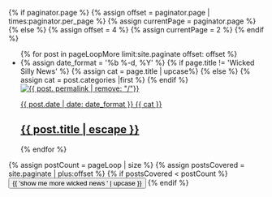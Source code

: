 {% if paginator.page %}
  {% assign offset = paginator.page  | times:paginator.per_page %}
  {% assign currentPage = paginator.page %}
{% else %}
  {% assign offset = 4 %}
  {% assign currentPage = 2 %}
{% endif %}
<div class = 'child main'>
  <div class = 'postContainer' id='blogContainer' data-page='{{ currentPage }}' data-totalPages='{{ paginator.total_pages }}'>
    <ul class = 'more-list'>
      {% for post in pageLoopMore  limit:site.paginate offset: offset %}
      <li class = 'flex out post-item'>  
        {% assign date_format = '%b %-d, %Y' %}
        {% if page.title != 'Wicked Silly News' %}
          {% assign cat = page.title | upcase%}
        {% else %}
          {% assign cat = post.categories |first %}
        {% endif %}
        <a class='post-image child duo' href='{{ post.url | relative_url }}'>
          <img src = '{{ site.baseurl }}/assets/posts/{{ post. permalink | remove: "/"}}.jpg' alt = '{{ post. permalink | remove: "/"}}'/></a>
        <a class = 'post-summary child duo flex-down' href='{{ post.url | relative_url }}'>
          <p class = 'flex out'>
          <span class = 'post-meta'>{{ post.date | date: date_format }}</span>
          <span class = 'right {{ cat | downcase }}'>{{ cat }}</span>
          </p>
          <p><h2>{{ post.title | escape }}</h2></p>
        </a>
      </li>
      {% endfor %}
    </ul>
  </div>
  {% assign postCount = pageLoop | size %}
  {% assign postsCovered = site.paginate | plus:offset %}
  {% if postsCovered < postCount %}
    <button class="loadMore flex">{{ 'show me more wicked news ' | upcase }}<span><i class="fa fa-arrow-down" aria-hidden="true"></i></span></button>
  {% endif %}
  </div>